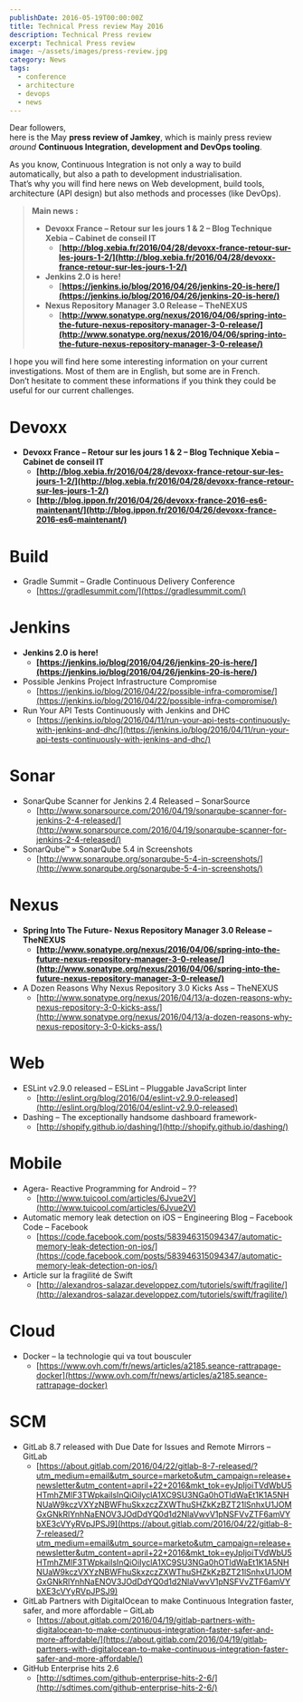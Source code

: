 ```yaml
---
publishDate: 2016-05-19T00:00:00Z
title: Technical Press review May 2016
description: Technical Press review
excerpt: Technical Press review
image: ~/assets/images/press-review.jpg
category: News
tags:
  - conference
  - architecture
  - devops
  - news
---
```



Dear followers,  
here is the May **press review of Jamkey**, which is mainly press review _around_ **Continuous Integration, development and DevOps tooling**.

As you know, Continuous Integration is not only a way to build automatically, but also a path to development industrialisation.  
That’s why you will find here news on Web development, build tools, architecture (API design) but also methods and processes (like DevOps).

> **Main news :**
> 
> -   **Devoxx France – Retour sur les jours 1 & 2 – Blog Technique Xebia – Cabinet de conseil IT**
>     -   **[http://blog.xebia.fr/2016/04/28/devoxx-france-retour-sur-les-jours-1-2/](http://blog.xebia.fr/2016/04/28/devoxx-france-retour-sur-les-jours-1-2/)**
> -   **Jenkins 2.0 is here!**
>     -   **[https://jenkins.io/blog/2016/04/26/jenkins-20-is-here/](https://jenkins.io/blog/2016/04/26/jenkins-20-is-here/)**
> -   **Nexus Repository Manager 3.0 Release – TheNEXUS**
>     -   **[http://www.sonatype.org/nexus/2016/04/06/spring-into-the-future-nexus-repository-manager-3-0-release/](http://www.sonatype.org/nexus/2016/04/06/spring-into-the-future-nexus-repository-manager-3-0-release/)**

I hope you will find here some interesting information on your current investigations. Most of them are in English, but some are in French.  
Don’t hesitate to comment these informations if you think they could be useful for our current challenges.

# Devoxx

-   **Devoxx France – Retour sur les jours 1 & 2 – Blog Technique Xebia – Cabinet de conseil IT**
    -   **[http://blog.xebia.fr/2016/04/28/devoxx-france-retour-sur-les-jours-1-2/](http://blog.xebia.fr/2016/04/28/devoxx-france-retour-sur-les-jours-1-2/)**
    -   **[http://blog.ippon.fr/2016/04/26/devoxx-france-2016-es6-maintenant/](http://blog.ippon.fr/2016/04/26/devoxx-france-2016-es6-maintenant/)**

# Build

-   Gradle Summit – Gradle Continuous Delivery Conference
    -   [https://gradlesummit.com/](https://gradlesummit.com/)

# Jenkins

-   **Jenkins 2.0 is here!**
    -   **[https://jenkins.io/blog/2016/04/26/jenkins-20-is-here/](https://jenkins.io/blog/2016/04/26/jenkins-20-is-here/)**
-   Possible Jenkins Project Infrastructure Compromise
    -   [https://jenkins.io/blog/2016/04/22/possible-infra-compromise/](https://jenkins.io/blog/2016/04/22/possible-infra-compromise/)
-   Run Your API Tests Continuously with Jenkins and DHC
    -   [https://jenkins.io/blog/2016/04/11/run-your-api-tests-continuously-with-jenkins-and-dhc/](https://jenkins.io/blog/2016/04/11/run-your-api-tests-continuously-with-jenkins-and-dhc/)

# Sonar

-   SonarQube Scanner for Jenkins 2.4 Released – SonarSource
    -   [http://www.sonarsource.com/2016/04/19/sonarqube-scanner-for-jenkins-2-4-released/](http://www.sonarsource.com/2016/04/19/sonarqube-scanner-for-jenkins-2-4-released/)
-   SonarQube™ » SonarQube 5.4 in Screenshots
    -   [http://www.sonarqube.org/sonarqube-5-4-in-screenshots/](http://www.sonarqube.org/sonarqube-5-4-in-screenshots/)

# Nexus

-   **Spring Into The Future- Nexus Repository Manager 3.0 Release – TheNEXUS**
    -   **[http://www.sonatype.org/nexus/2016/04/06/spring-into-the-future-nexus-repository-manager-3-0-release/](http://www.sonatype.org/nexus/2016/04/06/spring-into-the-future-nexus-repository-manager-3-0-release/)**
-   A Dozen Reasons Why Nexus Repository 3.0 Kicks Ass – TheNEXUS
    -   [http://www.sonatype.org/nexus/2016/04/13/a-dozen-reasons-why-nexus-repository-3-0-kicks-ass/](http://www.sonatype.org/nexus/2016/04/13/a-dozen-reasons-why-nexus-repository-3-0-kicks-ass/)

# Web

-   ESLint v2.9.0 released – ESLint – Pluggable JavaScript linter
    -   [http://eslint.org/blog/2016/04/eslint-v2.9.0-released](http://eslint.org/blog/2016/04/eslint-v2.9.0-released)
-   Dashing – The exceptionally handsome dashboard framework-
    -   [http://shopify.github.io/dashing/](http://shopify.github.io/dashing/)

# Mobile

-   Agera- Reactive Programming for Android – ??
    -   [http://www.tuicool.com/articles/6Jvue2V](http://www.tuicool.com/articles/6Jvue2V)
-   Automatic memory leak detection on iOS – Engineering Blog – Facebook Code – Facebook
    -   [https://code.facebook.com/posts/583946315094347/automatic-memory-leak-detection-on-ios/](https://code.facebook.com/posts/583946315094347/automatic-memory-leak-detection-on-ios/)
-   Article sur la fragilité de Swift
    -   [http://alexandros-salazar.developpez.com/tutoriels/swift/fragilite/](http://alexandros-salazar.developpez.com/tutoriels/swift/fragilite/)

# Cloud

-   Docker – la technologie qui va tout bousculer
    -   [https://www.ovh.com/fr/news/articles/a2185.seance-rattrapage-docker](https://www.ovh.com/fr/news/articles/a2185.seance-rattrapage-docker)

# SCM

-   GitLab 8.7 released with Due Date for Issues and Remote Mirrors – GitLab
    -   [https://about.gitlab.com/2016/04/22/gitlab-8-7-released/?utm_medium=email&utm_source=marketo&utm_campaign=release+newsletter&utm_content=april+22+2016&mkt_tok=eyJpIjoiTVdWbU5HTmhZMlF3TWpkaiIsInQiOiIyclA1XC9SU3NGa0hOTldWaEt1K1A5NHNUaW9kczVXYzNBWFhuSkxzczZXWThuSHZkKzBZT21lSnhxU1JOMGxGNkRlYnhNaENOV3JOdDdYQ0d1d2NlaVwvV1pNSFVvZTF6amVYbXE3cVYyRVpJPSJ9](https://about.gitlab.com/2016/04/22/gitlab-8-7-released/?utm_medium=email&utm_source=marketo&utm_campaign=release+newsletter&utm_content=april+22+2016&mkt_tok=eyJpIjoiTVdWbU5HTmhZMlF3TWpkaiIsInQiOiIyclA1XC9SU3NGa0hOTldWaEt1K1A5NHNUaW9kczVXYzNBWFhuSkxzczZXWThuSHZkKzBZT21lSnhxU1JOMGxGNkRlYnhNaENOV3JOdDdYQ0d1d2NlaVwvV1pNSFVvZTF6amVYbXE3cVYyRVpJPSJ9)
-   GitLab Partners with DigitalOcean to make Continuous Integration faster, safer, and more affordable – GitLab
    -   [https://about.gitlab.com/2016/04/19/gitlab-partners-with-digitalocean-to-make-continuous-integration-faster-safer-and-more-affordable/](https://about.gitlab.com/2016/04/19/gitlab-partners-with-digitalocean-to-make-continuous-integration-faster-safer-and-more-affordable/)
-   GitHub Enterprise hits 2.6
    -   [http://sdtimes.com/github-enterprise-hits-2-6/](http://sdtimes.com/github-enterprise-hits-2-6/)